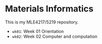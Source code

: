 # Materials Informatics
This is my MLE4217/5219 repository.

- `wk01`: Week 01 Orientation
- `wk02`: Week 02 Computer and computation